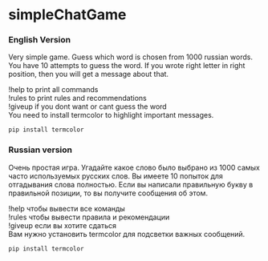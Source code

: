 # simpleChatGame

### English Version
Very simple game. Guess which word is chosen from 1000 russian words. You have 10 attempts to guess the word. If you wrote right letter in right position, then you will get a message about that.

!help to print all commands<br>
!rules to print rules and recommendations<br>
!giveup if you dont want or cant guess the word<br>
You need to install termcolor to highlight important messages.
```pip
pip install termcolor
```


### Russian version
Очень простая игра. Угадайте какое слово было выбрано из 1000 самых часто используемых русских слов. Вы имеете 10 попыток для отгадывания слова полностью. Если вы написали правильную букву в правильной позиции, то вы получите сообщения об этом.

!help чтобы вывести все команды<br>
!rules чтобы вывести правила и рекомендации<br>
!giveup если вы хотите сдаться<br>
Вам нужно установить termcolor для подсветки важных сообщений.
```pip
pip install termcolor
```
